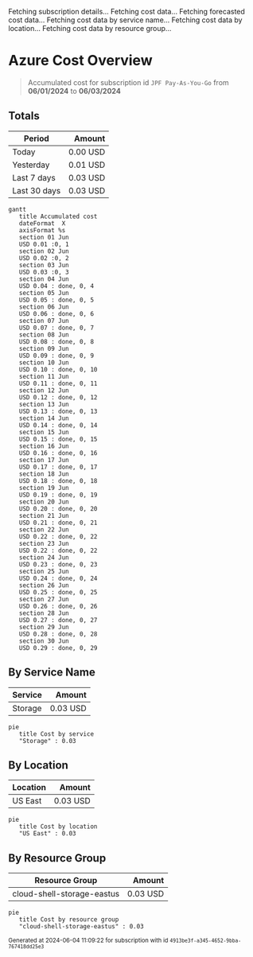 Fetching subscription details...
Fetching cost data...
Fetching forecasted cost data...
Fetching cost data by service name...
Fetching cost data by location...
Fetching cost data by resource group...
# Azure Cost Overview

> Accumulated cost for subscription id `JPF Pay-As-You-Go` from **06/01/2024** to **06/03/2024**

## Totals

|Period|Amount|
|---|---:|
|Today|0.00 USD|
|Yesterday|0.01 USD|
|Last 7 days|0.03 USD|
|Last 30 days|0.03 USD|

```mermaid
gantt
   title Accumulated cost
   dateFormat  X
   axisFormat %s
   section 01 Jun
   USD 0.01 :0, 1
   section 02 Jun
   USD 0.02 :0, 2
   section 03 Jun
   USD 0.03 :0, 3
   section 04 Jun
   USD 0.04 : done, 0, 4
   section 05 Jun
   USD 0.05 : done, 0, 5
   section 06 Jun
   USD 0.06 : done, 0, 6
   section 07 Jun
   USD 0.07 : done, 0, 7
   section 08 Jun
   USD 0.08 : done, 0, 8
   section 09 Jun
   USD 0.09 : done, 0, 9
   section 10 Jun
   USD 0.10 : done, 0, 10
   section 11 Jun
   USD 0.11 : done, 0, 11
   section 12 Jun
   USD 0.12 : done, 0, 12
   section 13 Jun
   USD 0.13 : done, 0, 13
   section 14 Jun
   USD 0.14 : done, 0, 14
   section 15 Jun
   USD 0.15 : done, 0, 15
   section 16 Jun
   USD 0.16 : done, 0, 16
   section 17 Jun
   USD 0.17 : done, 0, 17
   section 18 Jun
   USD 0.18 : done, 0, 18
   section 19 Jun
   USD 0.19 : done, 0, 19
   section 20 Jun
   USD 0.20 : done, 0, 20
   section 21 Jun
   USD 0.21 : done, 0, 21
   section 22 Jun
   USD 0.22 : done, 0, 22
   section 23 Jun
   USD 0.22 : done, 0, 22
   section 24 Jun
   USD 0.23 : done, 0, 23
   section 25 Jun
   USD 0.24 : done, 0, 24
   section 26 Jun
   USD 0.25 : done, 0, 25
   section 27 Jun
   USD 0.26 : done, 0, 26
   section 28 Jun
   USD 0.27 : done, 0, 27
   section 29 Jun
   USD 0.28 : done, 0, 28
   section 30 Jun
   USD 0.29 : done, 0, 29
```

## By Service Name

|Service|Amount|
|---|---:|
|Storage|0.03 USD|

```mermaid
pie
   title Cost by service
   "Storage" : 0.03
```

## By Location

|Location|Amount|
|---|---:|
|US East|0.03 USD|

```mermaid
pie
   title Cost by location
   "US East" : 0.03
```

## By Resource Group

|Resource Group|Amount|
|---|---:|
|cloud-shell-storage-eastus|0.03 USD|

```mermaid
pie
   title Cost by resource group
   "cloud-shell-storage-eastus" : 0.03
```

<sup>Generated at 2024-06-04 11:09:22 for subscription with id `4913be3f-a345-4652-9bba-767418dd25e3`</sup>
